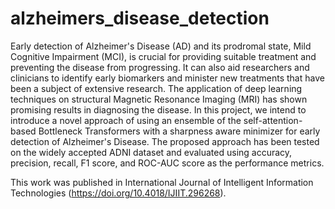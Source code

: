 # alzheimers_disease_detection

Early detection of Alzheimer's Disease (AD) and its prodromal state, Mild Cognitive Impairment (MCI), is crucial for providing suitable treatment and preventing the disease from progressing. It can also aid researchers and clinicians to identify early biomarkers and minister new treatments that have been a subject of extensive research. The application of deep learning techniques on structural Magnetic Resonance Imaging (MRI) has shown promising results in diagnosing the disease. In this project, we intend to introduce a novel approach of using an ensemble of the self-attention-based Bottleneck Transformers with a sharpness aware minimizer for early detection of Alzheimer's Disease. The proposed approach has been tested on the widely accepted ADNI dataset and evaluated using accuracy, precision, recall, F1 score, and ROC-AUC score as the performance metrics.

This work was published in International Journal of Intelligent Information Technologies (https://doi.org/10.4018/IJIIT.296268).
